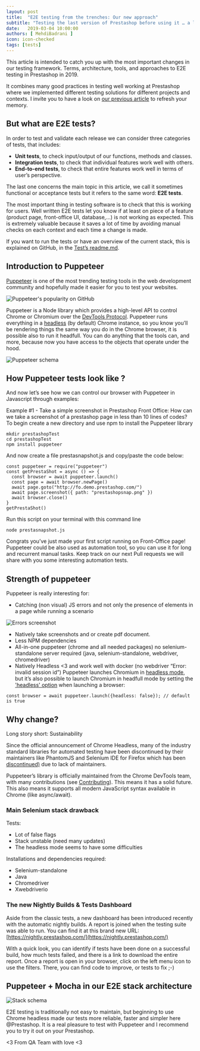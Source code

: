 ```yaml
---
layout: post
title:  "E2E testing from the trenches: Our new approach"
subtitle: "Testing the last version of Prestashop before using it … a long story"
date:   2019-03-04 10:00:00
authors: [ MehdiBadrani ]
icon: icon-checked
tags: [tests]
---
```


This article is intended to catch you up with the most important changes in our testing framework. Terms, architecture, tools, and approaches to E2E testing in Prestashop in 2019.

It combines many good practices in testing well working at Prestashop where we implemented different testing solutions for different projects and contexts. I invite you to have a look on [our previous article](http://build.prestashop.com/news/prestashop-test-framework/) to refresh your memory.  


## But what are E2E tests?

In order to test and validate each release we can consider three categories of tests, that includes:

- **Unit tests**, to check input/output of our functions, methods and classes.
- **Integration tests**, to check that individual features work well with others.
- **End-to-end tests**, to check that entire features work well in terms of user’s perspective.

The last one concerns the main topic in this article, we call it sometimes functional or acceptance tests but it refers to the same word: **E2E tests**.

The most important thing in testing software is to check that this is working for users. Well written E2E tests let you know if at least on piece of a feature (product page, front-office UI, database,...) is not working as expected. This is extremely valuable because it saves a lot of time by avoiding manual checks on each context and each time a change is made.

If you want to run the tests or have an overview of the current stack, this is explained on GitHub, in the [Test’s readme.md](https://github.com/PrestaShop/PrestaShop/blob/develop/tests/E2E/README.md).


## Introduction to Puppeteer	

[Puppeteer](https://github.com/GoogleChrome/puppeteer) is one of the most trending testing tools in the web development community and hopefully made it easier for you to test your websites.

![Puppeteer's popularity on GitHub](/assets/images/2019/03/image1.png)

Puppeteer is a Node library which provides a high-level API to control Chrome or Chromium over the [DevTools Protocol](https://chromedevtools.github.io/devtools-protocol/). Puppeteer runs everything in a [headless](https://developers.google.com/web/updates/2017/04/headless-chrome) (by default) Chrome instance, so you know you’ll be rendering things the same way you do in the Chrome browser, it is possible also to run it headfull. You can do anything that the tools can, and more, because now you have access to the objects that operate under the hood. 

![Puppeteer schema](/assets/images/2019/03/image2.png)


## How Puppeteer tests look like ?

And now let’s see how we can control our browser with Puppeteer in Javascript through examples:

Example #1 - Take a simple screenshot in Prestashop Front Office:
How can we take a screenshot of a prestashop page in less than 10 lines of codes?
To begin create a new directory and use npm to install the Puppeteer library

```
mkdir prestashopTest
cd prestashopTest
npm install puppeteer
```

And now create a file prestasnapshot.js and copy/paste the code below:

```
const puppeteer = require("puppeteer")
const getPrestaShot = async () => {
  const browser = await puppeteer.launch()
  const page = await browser.newPage()
  await page.goto("http://fo.demo.prestashop.com/")
  await page.screenshot({ path: "prestashopsnap.png" })
  await browser.close()
}
getPrestaShot()
```

Run this script on your terminal with this command line

```
node prestasnapshot.js
```

Congrats you’ve just made your first script running on Front-Office page! 
Puppeteer could be also used as automation tool, so you can use it for long and recurrent manual tasks. Keep track on our next Pull requests we will share with you some interesting automation tests.


## Strength of puppeteer

Puppeteer is really interesting for:

- Catching (non visual) JS errors and not only the presence of elements in a page while running a scenario

![Errors screenshot](/assets/images/2019/03/image3.png)

- Natively take screenshots and or create pdf document.
- Less NPM dependencies
- All-in-one puppeteer (chrome and all needed packages) no selenium-standalone server required (java, selenium-standalone, webdriver, chromedriver)
- Natively Headless <3 and work well with docker (no webdriver “Error: invalid session id”)
Puppeteer launches Chromium in [headless mode](https://developers.google.com/web/updates/2017/04/headless-chrome), but it’s also possible to launch Chromium in headfull mode by setting the ['headless' option](https://github.com/GoogleChrome/puppeteer/blob/v1.13.0/docs/api.md#puppeteerlaunchoptions) when launching a browser:

```
const browser = await puppeteer.launch({headless: false}); // default is true
```

## Why change?

Long story short: Sustainability

Since the official announcement of Chrome Headless, many of the industry standard libraries for automated testing have been discontinued by their maintainers like PhantomJS and Selenium IDE for Firefox which has been [discontinued)](https://seleniumhq.wordpress.com/2017/08/09/firefox-55-and-selenium-ide/) due to lack of maintainers.

Puppeteer’s library is officially maintained from the Chrome DevTools team, with many contributions (see [Contributing](https://github.com/GoogleChrome/puppeteer/blob/master/CONTRIBUTING.md)). This means it has a solid future. This also means it supports all modern JavaScript syntax available in Chrome (like async/await).


### Main Selenium stack drawback

Tests:

- Lot of false flags
- Stack unstable (need many updates)
- The headless mode seems to have some difficulties 

Installations and dependencies required:	 	 	 	

- Selenium-standalone
- Java
- Chromedriver
- Xwebdriverio


### The new Nightly Builds & Tests Dashboard

Aside from the classic tests, a new dashboard has been introduced recently with the automatic nightly builds. A report is joined when the testing suite was able to run. You can find it at this brand new URL:
[https://nightly.prestashop.com/](https://nightly.prestashop.com/)

With a quick look, you can identify if tests have been done on a successful build, how much tests failed, and there is a link to download the entire report. Once a report is open in your browser, click on the left menu icon to use the filters. There, you can find code to improve, or tests to fix ;-)


## Puppeteer + Mocha in our E2E stack architecture

![Stack schema](/assets/images/2019/03/image4.png)

E2E testing is traditionally not easy to maintain, but beginning to use Chrome headless made our tests more reliable, faster and simpler here @Prestashop. It is a real pleasure to test with Puppeteer and I recommend you to try it out on your Prestashop.


<3 From QA Team with love <3
